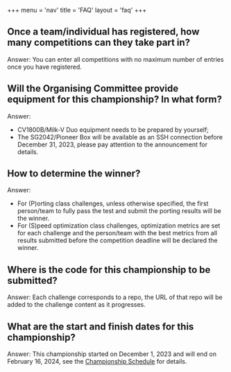 +++
menu = 'nav'
title = 'FAQ'
layout = 'faq'
+++

## Once a team/individual has registered, how many competitions can they take part in?

Answer: You can enter all competitions with no maximum number of entries once you have registered.

## Will the Organising Committee provide equipment for this championship? In what form?

Answer:

- CV1800B/Milk-V Duo equipment needs to be prepared by yourself;
- The SG2042/Pioneer Box will be available as an SSH connection before December 31, 2023, please pay attention to the announcement for details.

## How to determine the winner?

Answer:

- For (P)orting class challenges, unless otherwise specified, the first person/team to fully pass the test and submit the porting results will be the winner.
- For (S)peed optimization class challenges, optimization metrics are set for each challenge and the person/team with the best metrics from all results submitted before the competition deadline will be declared the winner.

## Where is the code for this championship to be submitted?

Answer: Each challenge corresponds to a repo, the URL of that repo will be added to the challenge content as it progresses.

## What are the start and finish dates for this championship?

Answer: This championship started on December 1, 2023 and will end on February 16, 2024, see the [Championship Schedule](https://rvspoc.org/en/00/#championship-schedule) for details.
